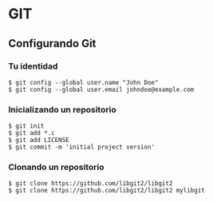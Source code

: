 # GIT
## Configurando Git
### Tu identidad

```console
$ git config --global user.name "John Doe"
$ git config --global user.email johndoe@example.com
```

### Inicializando un repositorio
```console
$ git init
$ git add *.c
$ git add LICENSE
$ git commit -m 'initial project version'
```
### Clonando un repositorio
```console
$ git clone https://github.com/libgit2/libgit2
$ git clone https://github.com/libgit2/libgit2 mylibgit
```

